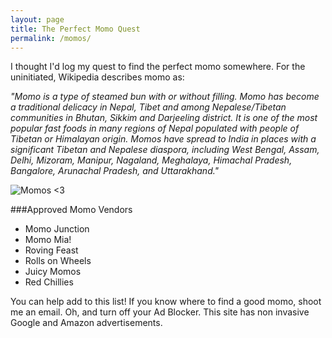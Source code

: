 ```yaml
---
layout: page
title: The Perfect Momo Quest
permalink: /momos/
---
```


I thought I'd log my quest to find the perfect momo somewhere. For the uninitiated, Wikipedia describes momo as:

<i>"Momo is a type of steamed bun with or without filling. Momo has become a traditional delicacy in Nepal, Tibet and among Nepalese/Tibetan communities in Bhutan, Sikkim and Darjeeling district. It is one of the most popular fast foods in many regions of Nepal populated with people of Tibetan or Himalayan origin. Momos have spread to India in places with a significant Tibetan and Nepalese diaspora, including West Bengal, Assam, Delhi, Mizoram, Manipur, Nagaland, Meghalaya, Himachal Pradesh, Bangalore, Arunachal Pradesh, and Uttarakhand."</i>

![Momos <3](http://saky.in/images/momo.jpg "Taken from Wikipedia")

###Approved Momo Vendors

* Momo Junction
* Momo Mia!
* Roving Feast
* Rolls on Wheels
* Juicy Momos
* Red Chillies

You can help add to this list! If you know where to find a good momo, shoot me an email. Oh, and turn off your Ad Blocker. This site has non invasive Google and Amazon advertisements.
